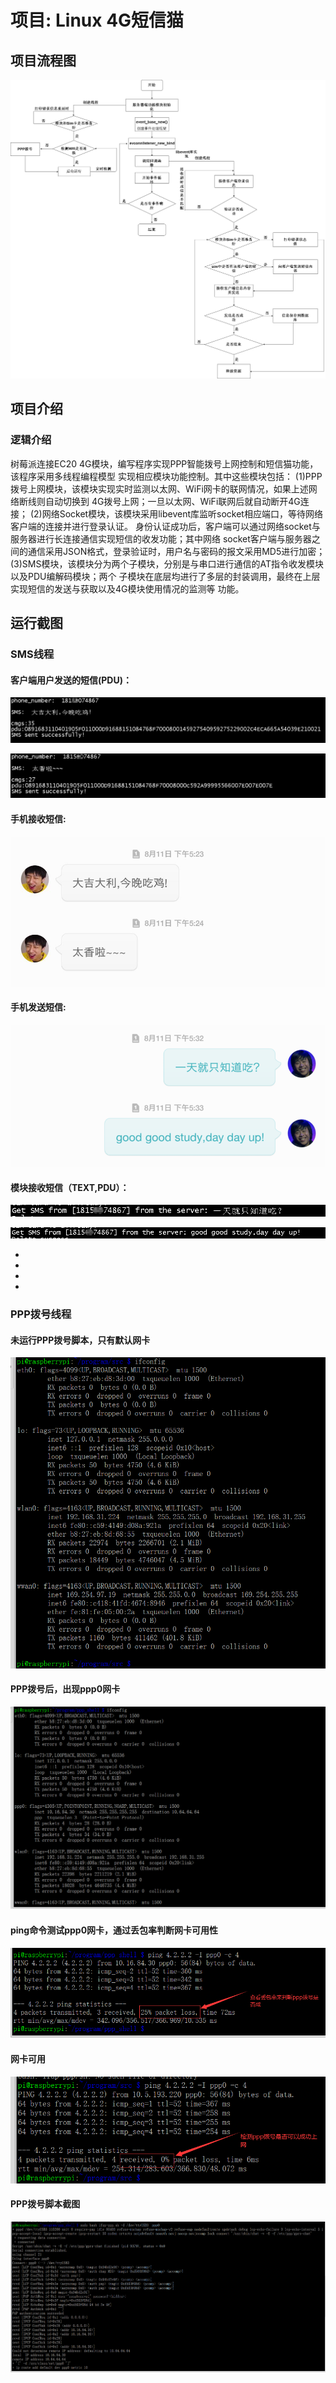 # 项目: Linux 4G短信猫
## 项目流程图
![image](https://github.com/luxiaoyang666/G4_SMS_CAT/blob/master/pro_pic/%E9%A1%B9%E7%9B%AE%E6%B5%81%E7%A8%8B%E5%9B%BE.png)



## 项目介绍
### 逻辑介绍
树莓派连接EC20 4G模块，编写程序实现PPP智能拨号上网控制和短信猫功能，该程序采用多线程编程模型
实现相应模块功能控制。其中这些模块包括：
(1)PPP拨号上网模块，该模块实现实时监测以太网、WiFi网卡的联网情况，如果上述网络断线则自动切换到
4G拨号上网；一旦以太网、WiFi联网后就自动断开4G连接；
(2)网络Socket模块，该模块采用libevent库监听socket相应端口，等待网络客户端的连接并进行登录认证。
身份认证成功后，客户端可以通过网络socket与服务器进行长连接通信实现短信的收发功能；其中网络
socket客户端与服务器之间的通信采用JSON格式，登录验证时，用户名与密码的报文采用MD5进行加密；
(3)SMS模块，该模块分为两个子模块，分别是与串口进行通信的AT指令收发模块以及PDU编解码模块；两个
子模块在底层均进行了多层的封装调用，最终在上层实现短信的发送与获取以及4G模块使用情况的监测等
功能。


## 运行截图
### SMS线程
#### 客户端用户发送的短信(PDU)：
![image](https://github.com/luxiaoyang666/G4_SMS_CAT/blob/master/pro_pic/%E6%A8%A1%E5%9D%97%E5%8F%91%E9%80%81%E7%9F%AD%E4%BF%A11.png)

![image](https://github.com/luxiaoyang666/G4_SMS_CAT/blob/master/pro_pic/%E6%A8%A1%E5%9D%97%E5%8F%91%E9%80%81%E7%9F%AD%E4%BF%A12.png)

#### 手机接收短信:
![image](https://github.com/luxiaoyang666/G4_SMS_CAT/blob/master/pro_pic/%E6%89%8B%E6%9C%BA%E6%8E%A5%E6%94%B6.png)

#### 手机发送短信:
![image](https://github.com/luxiaoyang666/G4_SMS_CAT/blob/master/pro_pic/%E6%89%8B%E6%9C%BA%E5%8F%91%E9%80%81.png)

#### 模块接收短信（TEXT,PDU）：
![image](https://github.com/luxiaoyang666/G4_SMS_CAT/blob/master/pro_pic/%E6%A8%A1%E5%9D%97%E6%8E%A5%E6%94%B61.png)

![image](https://github.com/luxiaoyang666/G4_SMS_CAT/blob/master/pro_pic/%E6%A8%A1%E5%9D%97%E6%8E%A5%E6%94%B62.png)

-
-
-
-
### PPP拨号线程

#### 未运行PPP拨号脚本，只有默认网卡
![image](https://github.com/luxiaoyang666/G4_SMS_CAT/blob/master/pro_pic/%E7%A8%8B%E5%BA%8F%E8%BF%90%E8%A1%8C%E5%89%8D%E6%9C%AA%E4%BD%BF%E7%94%A8ppp%E6%8B%A8%E5%8F%B7.png)

#### PPP拨号后，出现ppp0网卡
![image](https://github.com/luxiaoyang666/G4_SMS_CAT/blob/master/pro_pic/ppp%E6%8B%A8%E5%8F%B7%E5%90%8E%E6%9C%89ppp0%E7%BD%91%E5%8D%A1.png)

#### ping命令测试ppp0网卡，通过丢包率判断网卡可用性
![image](https://github.com/luxiaoyang666/G4_SMS_CAT/blob/master/pro_pic/ppp%E6%8B%A8%E5%8F%B7%E4%B8%A2%E5%8C%85.png)

#### 网卡可用
![image](https://github.com/luxiaoyang666/G4_SMS_CAT/blob/master/pro_pic/ppp0%E5%8F%AF%E7%94%A8.png)

#### PPP拨号脚本截图
![image](https://github.com/luxiaoyang666/G4_SMS_CAT/blob/master/pro_pic/ppp%E6%8B%A8%E5%8F%B7%E8%BF%90%E8%A1%8C%E8%84%9A%E6%9C%AC.png)






